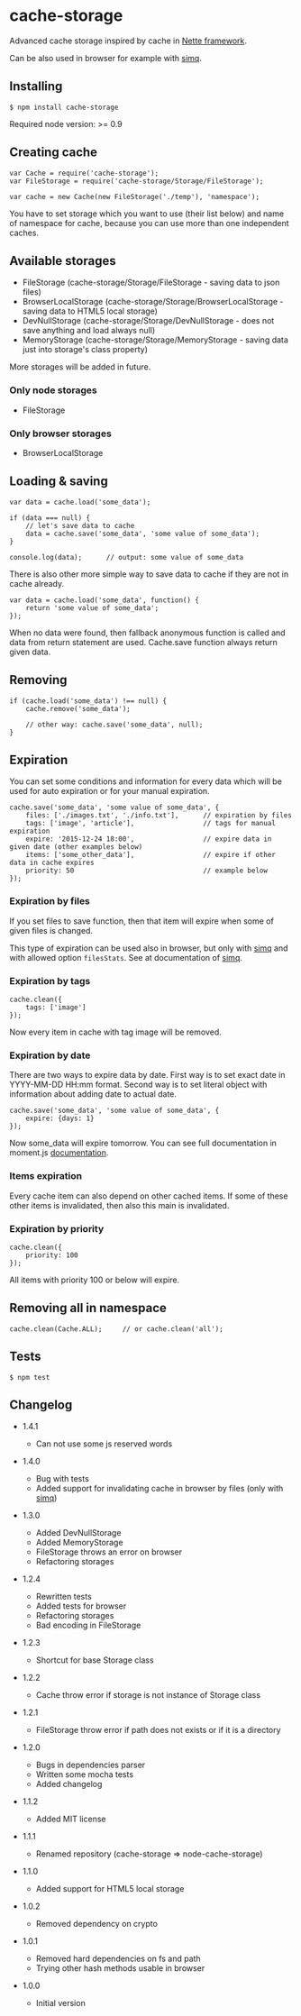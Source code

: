 # cache-storage

Advanced cache storage inspired by cache in [Nette framework](http://doc.nette.org/en/caching).

Can be also used in browser for example with [simq](https://npmjs.org/package/simq).

## Installing

```
$ npm install cache-storage
```

Required node version: >= 0.9

## Creating cache

```
var Cache = require('cache-storage');
var FileStorage = require('cache-storage/Storage/FileStorage');

var cache = new Cache(new FileStorage('./temp'), 'namespace');
```

You have to set storage which you want to use (their list below) and name of namespace for cache, because you can use
more than one independent caches.

## Available storages

* FileStorage (cache-storage/Storage/FileStorage - saving data to json files)
* BrowserLocalStorage (cache-storage/Storage/BrowserLocalStorage - saving data to HTML5 local storage)
* DevNullStorage (cache-storage/Storage/DevNullStorage - does not save anything and load always null)
* MemoryStorage (cache-storage/Storage/MemoryStorage - saving data just into storage's class property)

More storages will be added in future.

### Only node storages

* FileStorage

### Only browser storages

* BrowserLocalStorage

## Loading & saving

```
var data = cache.load('some_data');

if (data === null) {
	// let's save data to cache
	data = cache.save('some_data', 'some value of some_data');
}

console.log(data);		// output: some value of some_data
```

There is also other more simple way to save data to cache if they are not in cache already.

```
var data = cache.load('some_data', function() {
	return 'some value of some_data';
});
```

When no data were found, then fallback anonymous function is called and data from return statement are used.
Cache.save function always return given data.

## Removing

```
if (cache.load('some_data') !== null) {
	cache.remove('some_data');

	// other way: cache.save('some_data', null);
}
```

## Expiration

You can set some conditions and information for every data which will be used for auto expiration or for your manual
expiration.

```
cache.save('some_data', 'some value of some_data', {
	files: ['./images.txt', './info.txt'],		// expiration by files
	tags: ['image', 'article'],					// tags for manual expiration
	expire: '2015-12-24 18:00',					// expire data in given date (other examples below)
	items: ['some_other_data'],					// expire if other data in cache expires
	priority: 50								// example below
});
```

### Expiration by files

If you set files to save function, then that item will expire when some of given files is changed.

This type of expiration can be used also in browser, but only with [simq](https://npmjs.org/package/simq) and with allowed
option `filesStats`. See at documentation of [simq](https://npmjs.org/package/simq).

### Expiration by tags

```
cache.clean({
	tags: ['image']
});
```

Now every item in cache with tag image will be removed.

### Expiration by date

There are two ways to expire data by date. First way is to set exact date in YYYY-MM-DD HH:mm format. Second way is to
set literal object with information about adding date to actual date.

```
cache.save('some_data', 'some value of some_data', {
	expire: {days: 1}
});
```

Now some_data will expire tomorrow. You can see full documentation in moment.js [documentation](http://momentjs.com/docs/#/manipulating/add/).

### Items expiration

Every cache item can also depend on other cached items. If some of these other items is invalidated, then also this main
is invalidated.

### Expiration by priority

```
cache.clean({
	priority: 100
});
```

All items with priority 100 or below will expire.

## Removing all in namespace

```
cache.clean(Cache.ALL);		// or cache.clean('all');
```

## Tests

```
$ npm test
```

## Changelog

* 1.4.1
	+ Can not use some js reserved words

* 1.4.0
	+ Bug with tests
	+ Added support for invalidating cache in browser by files (only with [simq](https://npmjs.org/package/simq))

* 1.3.0
	+ Added DevNullStorage
	+ Added MemoryStorage
	+ FileStorage throws an error on browser
	+ Refactoring storages

* 1.2.4
	+ Rewritten tests
	+ Added tests for browser
	+ Refactoring storages
	+ Bad encoding in FileStorage

* 1.2.3
	+ Shortcut for base Storage class

* 1.2.2
	+ Cache throw error if storage is not instance of Storage class

* 1.2.1
	+ FileStorage throw error if path does not exists or if it is a directory

+ 1.2.0
	+ Bugs in dependencies parser
	+ Written some mocha tests
	+ Added changelog

+ 1.1.2
	+ Added MIT license

* 1.1.1
	+ Renamed repository (cache-storage => node-cache-storage)

* 1.1.0
	+ Added support for HTML5 local storage

* 1.0.2
	+ Removed dependency on crypto

* 1.0.1
	+ Removed hard dependencies on fs and path
	+ Trying other hash methods usable in browser


* 1.0.0
	+ Initial version